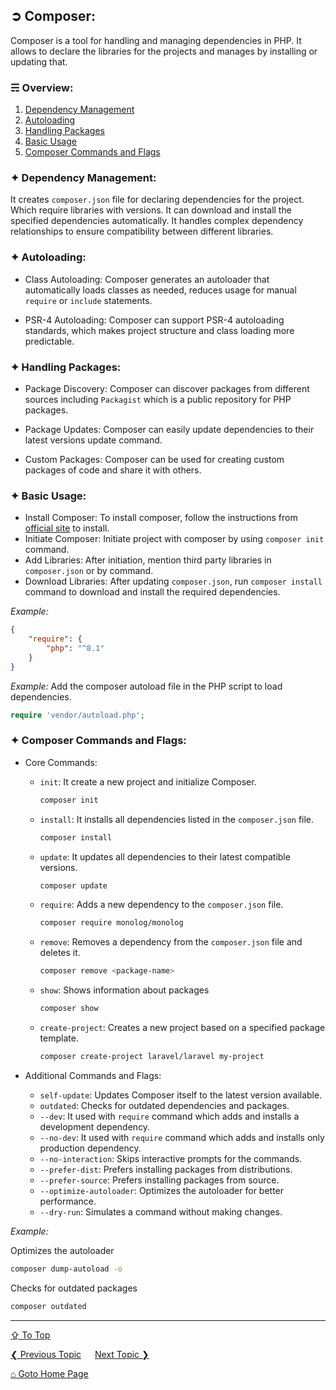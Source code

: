 ## &#10162; Composer:
Composer is a tool for handling and managing dependencies in PHP. It allows to declare the libraries for the projects and manages by installing or updating that.

### &#9780; Overview:
1. [Dependency Management](#-dependency-management)
2. [Autoloading](#-autoloading)
3. [Handling Packages](#-handling-packages)
4. [Basic Usage](#-basic-usage)
5. [Composer Commands and Flags](#-composer-commands-and-flags)

### &#10022; Dependency Management:
It creates `composer.json` file for declaring dependencies for the project. Which require libraries with versions. It can download and install the specified dependencies automatically. It handles complex dependency relationships to ensure compatibility between different libraries.

### &#10022; Autoloading:
- Class Autoloading: Composer generates an autoloader that automatically loads classes as needed, reduces usage for manual `require` or `include` statements.

- PSR-4 Autoloading: Composer can support PSR-4 autoloading standards, which makes project structure and class loading more predictable.

### &#10022; Handling Packages:
- Package Discovery: Composer can discover packages from different sources including `Packagist` which is a public repository for PHP packages.

- Package Updates: Composer can easily update dependencies to their latest versions update command.
	
- Custom Packages: Composer can be used for creating custom packages of code and share it with others.

### &#10022; Basic Usage:
- Install Composer: To install composer, follow the instructions from [official site](https://getcomposer.org/) to install.
- Initiate Composer: Initiate project with composer by using `composer init` command.
- Add Libraries: After initiation, mention third party libraries in `composer.json` or by command.
- Download Libraries: After updating `composer.json`, run `composer install` command to download and install the required dependencies.

*Example:*
```json
{
	"require": {
		"php": "^8.1"
	}
}
```

*Example:* Add the composer autoload file in the PHP script to load dependencies.
```php
require 'vendor/autoload.php';
```

### &#10022; Composer Commands and Flags:
- Core Commands:
	- `init`: It create a new project and initialize Composer.
		```bash
		composer init
		```
	- `install`: It installs all dependencies listed in the `composer.json` file.
		```bash
		composer install
		```
	- `update`: It updates all dependencies to their latest compatible versions.
		```bash
		composer update
		```
	- `require`: Adds a new dependency to the `composer.json` file.
		```bash
		composer require monolog/monolog
		```
	- `remove`: Removes a dependency from the `composer.json` file and deletes it.
		```bash
		composer remove <package-name>
		```
	- `show`: Shows information about packages 
		```bash
		composer show
		```
	- `create-project`: Creates a new project based on a specified package template.
		```bash
		composer create-project laravel/laravel my-project
		```

- Additional Commands and Flags:
	- `self-update`: Updates Composer itself to the latest version available.		
	- `outdated`: Checks for outdated dependencies and packages.
	- `--dev`: It used with `require` command which adds and installs a development dependency.
	- `--no-dev`: It used with `require` command which adds and installs only production dependency.
	- `--no-interaction`: Skips interactive prompts for the commands.
	- `--prefer-dist`: Prefers installing packages from distributions.
	- `--prefer-source`: Prefers installing packages from source.
	- `--optimize-autoloader`: Optimizes the autoloader for better performance.
	- `--dry-run`: Simulates a command without making changes.

*Example:*

Optimizes the autoloader
```bash
composer dump-autoload -o
```

Checks for outdated packages
```bash
composer outdated
```

---
[&#8682; To Top](#-composer)

[&#10094; Previous Topic](./autoload-in-php.md) &emsp; [Next Topic &#10095;](./database-abstraction-layers.md)

[&#8962; Goto Home Page](../README.md)